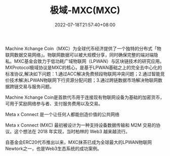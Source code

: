 ﻿---
weight: 
title: "极域-MXC(MXC)"
description: "Machine Xchange Coin（MXC）为全球代币经济提供了一个独特的分布式「物联网数据交易网络」"
date: 2022-07-18T21:57:40+08:00
lastmod: 2022-07-18T16:45:40+08:00
draft: false
authors: ["浮尘"]
featuredImage: "jiyu-mxcmxc.webp"
link: "https://www.mxc.org/"
tags: ["数字代币","极域-MXC(MXC)"]
categories: ["navigation"]
navigation: ["数字代币"]
lightgallery: true
toc: true
pinned: false
recommend: false
recommend1: false
---
Machine Xchange Coin（MXC）为全球代币经济提供了一个独特的分布式「物联网数据交易网络」。物联网数据可以被大规模分享，同时确保完整的端对端隐私。MXC基金会致力于低功耗广域物联网（LPWAN）与区块链技术的研究应用。MXProtocol极域协议是MXC的核心，是基于LPWAN基础之上的完全去中心化的标准协议,解决如下问题：1.通过ACC解决免费频段物联网冲突问题；2.通过智能竞价技术解决LPWAN物联网下行资源分配问题；3.通过跨链数据市场解决物联网数据跨链交易与服务问题。

Machine Xchange Coin是首款代币用于连接现有物联网设备为基础的加密货币，可用于奖励网络参与者、支付服务费用以及交易。

Meta x Connect 是一个让任何人都能创造价值的公共网络

Meta x Connect (MXC) 最初被设计为一种支持设备数据传输和 M2M 交易的协议。这个想法在 2018 年实现，当时柏林的 Web3 越来越流行。

自基金会ERC20代币推出以来，MXC抹茶已成为全球最大的LPWAN物联网Newtork之一，也是Web3生态系统的成功案例。